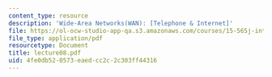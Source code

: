 ```yaml
---
content_type: resource
description: 'Wide-Area Networks(WAN): [Telephone & Internet]'
file: https://ol-ocw-studio-app-qa.s3.amazonaws.com/courses/15-565j-integrating-esystems-global-information-systems-spring-2002/4fe0db520573eaedcc2c2c303ff44316_lecture08.pdf
file_type: application/pdf
resourcetype: Document
title: lecture08.pdf
uid: 4fe0db52-0573-eaed-cc2c-2c303ff44316
---
```

